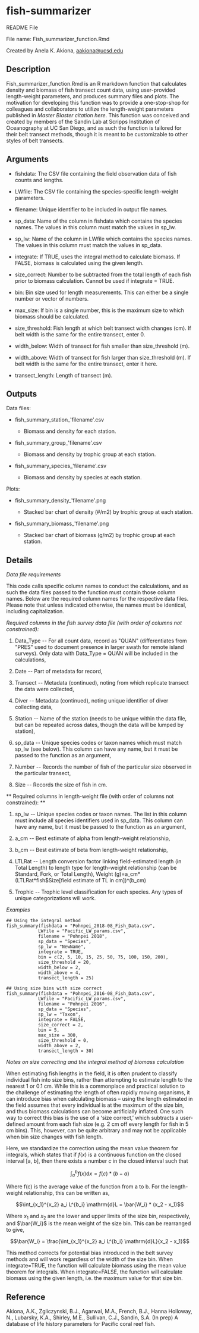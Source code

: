 # fish-summarizer
README File

File name: Fish_summarizer_function.Rmd

Created by Anela K. Akiona, aakiona@ucsd.edu


## Description
Fish_summarizer_function.Rmd is an R markdown function that calculates density and biomass of fish transect count data, using user-provided length-weight parameters, and produces summary files and plots. The motivation for developing this function was to provide a one-stop-shop for colleagues and collaborators to utilize the length-weight parameters published in *Master Blaster citation here*. This function was conceived and created by members of the Sandin Lab at Scripps Institution of Oceanography at UC San Diego, and as such the function is tailored for their belt transect methods, though it is meant to be customizable to other styles of belt transects.

## Arguments

- fishdata: The CSV file containing the field observation data of fish counts and lengths.

- LWfile: The CSV file containing the species-specific length-weight parameters.

- filename: Unique identifier to be included in output file names.
  
- sp_data: Name of the column in fishdata which contains the species names. The values in this column must match the values in sp_lw.
  
- sp_lw: Name of the column in LWfile which contains the species names. The values in this column must match the values in sp_data.
- integrate: If TRUE, uses the integral method to calculate biomass. If FALSE, biomass is calculated using the given length.
- size_correct: Number to be subtracted from the total length of each fish prior to biomass calculation. Cannot be used if integrate = TRUE.
- bin: Bin size used for length measurements. This can either be a single number or vector of numbers.
- max_size: If bin is a single number, this is the maximum size to which biomass should be calculated.
- size_threshold: Fish length at which belt transect width changes (cm). If belt width is the same for the entire transect, enter 0.
- width_below: Width of transect for fish smaller than size_threshold (m).
- width_above: Width of transect for fish larger than size_threshold (m). If belt width is the same for the entire transect, enter it here.
- transect_length: Length of transect (m).

## Outputs
Data files:
- fish_summary_station_'filename'.csv
	- Biomass and density for each station.
  
- fish_summary_group_'filename'.csv
	- Biomass and density by trophic group at each station.
 
- fish_summary_species_'filename'.csv
	- Biomass and density by species at each station.
 
Plots:
- fish_summary_density_'filename'.png
	- Stacked bar chart of density (#/m2) by trophic group at each station.

- fish_summary_biomass_'filename'.png
	- Stacked bar chart of biomass (g/m2) by trophic group at each station.
 

## Details
_Data file requirements_

This code calls specific column names to conduct the calculations, and as such the data files passed to the function must contain those column names. Below are the required column names for the respective data files. Please note that unless indicated otherwise, the names must be identical, including capitalization.

_Required columns in the fish survey data file (with order of columns not constrained):_

1) Data_Type -- For all count data, record as "QUAN" (differentiates from "PRES" used to document presence in larger swath for remote island surveys). Only data with Data_Type = QUAN will be included in the calculations,
	
2) Date -- Part of metadata for record,
   
4) Transect -- Metadata (continued), noting from which replicate transect the data were collected,
   
6) Diver -- Metadata (continued), noting unique identifier of diver collecting data,
   
8) Station -- Name of the station (needs to be unique within the data file, but can be repeated across dates, though the data will be lumped by station),
   
10) sp_data -- Unique species codes or taxon names which must match sp_lw (see below). This column can have any name, but it must be passed to the function as an argument,
    
12) Number -- Records the number of fish of the particular size observed in the particular transect,
    
14) Size -- Records the size of fish in cm.

** Required columns in length-weight file (with order of columns not constrained): **

1) sp_lw -- Unique species codes or taxon names. The list in this column must include all species identifiers used in sp_data. This column can have any name, but it must be passed to the function as an argument,
   
3) a_cm -- Best estimate of alpha from length-weight relationship,
   
5) b_cm -- Best estimate of beta from length-weight relationship,
   
7) LTLRat -- Length conversion factor linking field-estimated length (in Total Length) to length type for length-weight relationship (can be Standard, Fork, or Total Length),
Weight (g)=a_cm*(LTLRat*fish$Size[field estimate of TL in cm])^(b_cm)

9) Trophic -- Trophic level classification for each species. Any types of unique categorizations will work.

_Examples_
```
## Using the integral method
fish_summary(fishdata = "Pohnpei_2018-08_Fish_Data.csv", 
            LWfile = "Pacific_LW_params.csv",
            filename = "Pohnpei 2018",
            sp_data = "Species", 
            sp_lw = "NewName",
            integrate = TRUE, 
            bin = c(2, 5, 10, 15, 25, 50, 75, 100, 150, 200), 
            size_threshold = 20,
            width_below = 2,
            width_above = 4,
            transect_length = 25)

## Using size bins with size correct
fish_summary(fishdata = "Pohnpei_2016-08_Fish_Data.csv", 
            LWfile = "Pacific_LW_params.csv",
            filename = "Pohnpei 2016",
            sp_data = "Species", 
            sp_lw = "Taxon",
            integrate = FALSE,
            size_correct = 2,
            bin = 5,
            max_size = 300,
            size_threshold = 0, 
            width_above = 2,
            transect_length = 30)
```

_Notes on size correcting and the integral method of biomass calculation_

When estimating fish lengths in the field, it is often prudent to classify individual fish into size bins, rather than attempting to estimate length to the nearest 1 or 0.1 cm. While this is a commonplace and practical solution to the challenge of estimating the length of often rapidly moving organisms, it can introduce bias when calculating biomass – using the length estimated in the field assumes that every individual is at the maximum of the size bin, and thus biomass calculations can become artificially inflated. One such way to correct this bias is the use of a ‘size correct,’ which subtracts a user-defined amount from each fish size (e.g. 2 cm off every length for fish in 5 cm bins). This, however, can be quite arbitrary and may not be applicable when bin size changes with fish length.

Here, we standardize the correction using the mean value theorem for integrals, which states that if $f(x)$ is a continuous function on the closed interval [a, b], then there exists a number $c$ in the closed interval such that

$$\int_{a}^{b} f(x) \mathrm{d}x = f(c) * (b - a)$$

Where f(c) is the average value of the function from a to b. For the length-weight relationship, this can be written as,

$$\int_{x_1}^{x_2} a_i L^{b_i} \mathrm{d}L = \bar{W_i} * (x_2 - x_1)$$

Where $x_1$ and $x_2$ are the lower and upper limits of the size bin, respectively, and $\bar{W_i}$ is the mean weight of the size bin. This can be rearranged to give,

$$\bar{W_i} = \frac{\int_{x_1}^{x_2} a_i L^{b_i} \mathrm{d}L}{x_2 - x_1}$$

This method corrects for potential bias introduced in the belt survey methods and will work regardless of the width of the size bin. When integrate=TRUE, the function will calculate biomass using the mean value theorem for integrals. When integrate=FALSE, the function will calculate biomass using the given length, i.e. the maximum value for that size bin.

## Reference
Akiona, A.K., Zgliczynski, B.J., Agarwal, M.A., French, B.J., Hanna Holloway, N., Lubarsky, K.A., Shirley, M.E., Sullivan, C.J., Sandin, S.A. (In prep) A database of life history parameters for Pacific coral reef fish.
